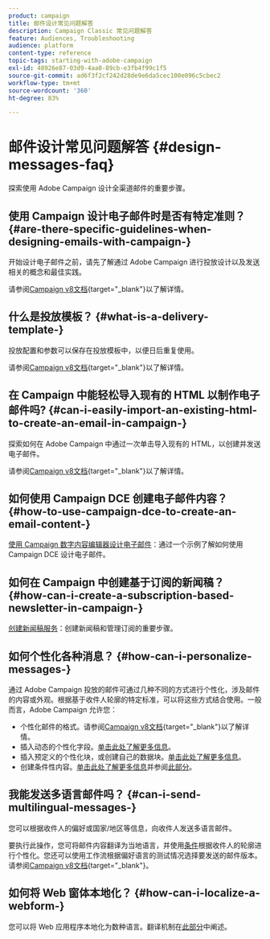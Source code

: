 ```yaml
---
product: campaign
title: 邮件设计常见问题解答
description: Campaign Classic 常见问题解答
feature: Audiences, Troubleshooting
audience: platform
content-type: reference
topic-tags: starting-with-adobe-campaign
exl-id: 48926e87-03d9-4aa0-89cb-e3fb4f99c1f5
source-git-commit: ad6f3f2cf242d28de9e6da5cec100e096c5cbec2
workflow-type: tm+mt
source-wordcount: '360'
ht-degree: 83%

---
```


# 邮件设计常见问题解答 {#design-messages-faq}



探索使用 Adobe Campaign 设计全渠道邮件的重要步骤。

## 使用 Campaign 设计电子邮件时是否有特定准则？ {#are-there-specific-guidelines-when-designing-emails-with-campaign-}

开始设计电子邮件之前，请先了解通过 Adobe Campaign 进行投放设计以及发送相关的概念和最佳实践。

请参阅[Campaign v8文档](https://experienceleague.adobe.com/docs/campaign/campaign-v8/send/delivery-best-practices.html?lang=zh-Hans){target="_blank"}以了解详情。

## 什么是投放模板？ {#what-is-a-delivery-template-}

投放配置和参数可以保存在投放模板中，以便日后重复使用。

请参阅[Campaign v8文档](https://experienceleague.adobe.com/docs/campaign/campaign-v8/send/create-templates.html?lang=zh-Hans){target="_blank"}以了解详情。

## 在 Campaign 中能轻松导入现有的 HTML 以制作电子邮件吗? {#can-i-easily-import-an-existing-html-to-create-an-email-in-campaign-}

探索如何在 Adobe Campaign 中通过一次单击导入现有的 HTML，以创建并发送电子邮件。

请参阅[Campaign v8文档](https://experienceleague.adobe.com/docs/campaign/campaign-v8/send/emails/defining-the-email-content.html?lang=zh-Hans#message-content){target="_blank"}以了解详情。

## 如何使用 Campaign DCE 创建电子邮件内容？ {#how-to-use-campaign-dce-to-create-an-email-content-}

[使用 Campaign 数字内容编辑器设计电子邮件](../../web/using/use-case-creating-an-email-delivery.md)：通过一个示例了解如何使用 Campaign DCE 设计电子邮件。

## 如何在 Campaign 中创建基于订阅的新闻稿？ {#how-can-i-create-a-subscription-based-newsletter-in-campaign-}

[创建新闻稿服务](../../delivery/using/managing-subscriptions.md)：创建新闻稿和管理订阅的重要步骤。

## 如何个性化各种消息？ {#how-can-i-personalize-messages-}

通过 Adobe Campaign 投放的邮件可通过几种不同的方式进行个性化，涉及邮件的内容或外观。根据基于收件人轮廓的特定标准，可以将这些方式结合使用。一般而言，Adobe Campaign 允许您：

* 个性化邮件的格式。请参阅[Campaign v8文档](https://experienceleague.adobe.com/docs/campaign/campaign-v8/send/emails/defining-the-email-content.html?lang=zh-Hans#message-content){target="_blank"}以了解详情。
* 插入动态的个性化字段。[单击此处了解更多信息](../../delivery/using/personalization-fields.md)。
* 插入预定义的个性化块，或创建自己的数据块。[单击此处了解更多信息](../../delivery/using/personalization-blocks.md)。
* 创建条件性内容。[单击此处了解更多信息](../../delivery/using/conditional-content.md)并参阅[此部分](../../delivery/using/conditional-content.md)。

## 我能发送多语言邮件吗？ {#can-i-send-multilingual-messages-}

您可以根据收件人的偏好或国家/地区等信息，向收件人发送多语言邮件。

要执行此操作，您可将邮件内容翻译为当地语言，并使用[条件](../../delivery/using/conditional-content.md)根据收件人的轮廓进行个性化。您还可以使用工作流根据偏好语言的测试情况选择要发送的邮件版本。 请参阅[Campaign v8文档](https://experienceleague.adobe.com/docs/campaign/automation/workflows/wf-activities/targeting-activities/split.html?lang=zh-Hans){target="_blank"}。

## 如何将 Web 窗体本地化？ {#how-can-i-localize-a-webform-}

您可以将 Web 应用程序本地化为数种语言。翻译机制在[此部分](../../web/using/translating-a-web-form.md)中阐述。
